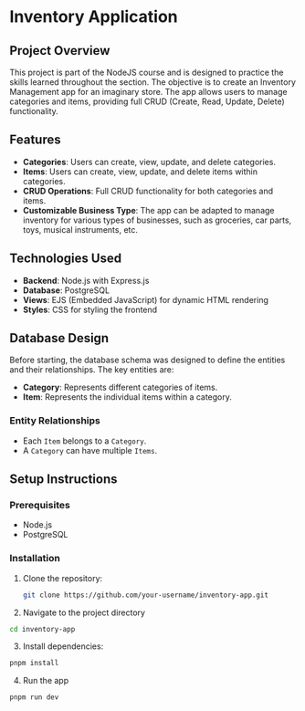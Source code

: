 # Inventory Application

## Project Overview

This project is part of the NodeJS course and is designed to practice the skills learned throughout the section. The objective is to create an Inventory Management app for an imaginary store. The app allows users to manage categories and items, providing full CRUD (Create, Read, Update, Delete) functionality.

## Features

- **Categories**: Users can create, view, update, and delete categories.
- **Items**: Users can create, view, update, and delete items within categories.
- **CRUD Operations**: Full CRUD functionality for both categories and items.
- **Customizable Business Type**: The app can be adapted to manage inventory for various types of businesses, such as groceries, car parts, toys, musical instruments, etc.

## Technologies Used

- **Backend**: Node.js with Express.js
- **Database**: PostgreSQL
- **Views**: EJS (Embedded JavaScript) for dynamic HTML rendering
- **Styles**: CSS for styling the frontend

## Database Design

Before starting, the database schema was designed to define the entities and their relationships. The key entities are:

- **Category**: Represents different categories of items.
- **Item**: Represents the individual items within a category.

### Entity Relationships

- Each `Item` belongs to a `Category`.
- A `Category` can have multiple `Items`.

## Setup Instructions

### Prerequisites

- Node.js
- PostgreSQL

### Installation

1. Clone the repository:
   ```bash
   git clone https://github.com/your-username/inventory-app.git
   ```
2. Navigate to the project directory

```bash
cd inventory-app
```

3. Install dependencies:

```bash
pnpm install
```

4. Run the app

```bash
pnpm run dev
```
